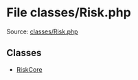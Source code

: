 File classes/Risk.php
=========

Source: [classes/Risk.php](https://github.com/PrestaShop/PrestaShop/blob/1.5.3.0/classes/Risk.php)


Classes
-------

* [RiskCore](class.RiskCore.md)

